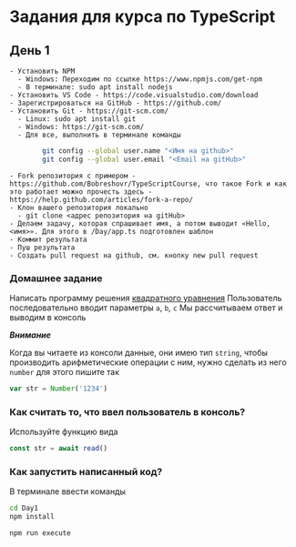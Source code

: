 # Задания для курса по TypeScript

## День 1

    - Установить NPM
      - Windows: Переходим по ссылке https://www.npmjs.com/get-npm
      - В терминале: sudo apt install nodejs
    - Установить VS Code - https://code.visualstudio.com/download
    - Зарегистрироваться на GitHub - https://github.com/
    - Установить Git - https://git-scm.com/
      - Linux: sudo apt install git
      - Windows: https://git-scm.com/
      - Для все, выполнить в терминале команды
```bash
        git config --global user.name "<Имя на github>"
        git config --global user.email "<Email на gitHub>"
```
    - Fork репозитория с примером - https://github.com/Bobreshovr/TypeScriptCourse, что такое Fork и как это работает можно прочесть здесь - https://help.github.com/articles/fork-a-repo/
    - Клон вашего репозитория локально
      - git clone <адрес репозитория на gitHub>
    - Делаем задачу, которая спрашивает имя, а потом выводит «Hello, <имя>». Для этого в /Day/app.ts подготовлен шаблон
    - Коммит результата
    - Пуш результата
    - Создать pull request на github, см. кнопку new pull request

### Домашнее задание
Написать программу решения [квадратного уравнения](http://reshit.ru/reshit-kvadratnoe-uravnenie-onlain)
Пользователь последовательно вводит параметры ```a```, ```b```, ```c```
Мы рассчитываем ответ и выводим в консоль

***Внимание***

Когда вы читаете из консоли данные, они имею тип ```string```, чтобы производить арифметические операции с ним, нужно сделать из него ```number``` для этого пишите так

```typescript
var str = Number('1234')
```

### Как считать то, что ввел пользователь в консоль?

Используйте функцию вида

```javascript
const str = await read()
```

### Как запустить написанный код?

В терминале ввести команды

```bash
cd Day1
npm install

npm run execute
```
